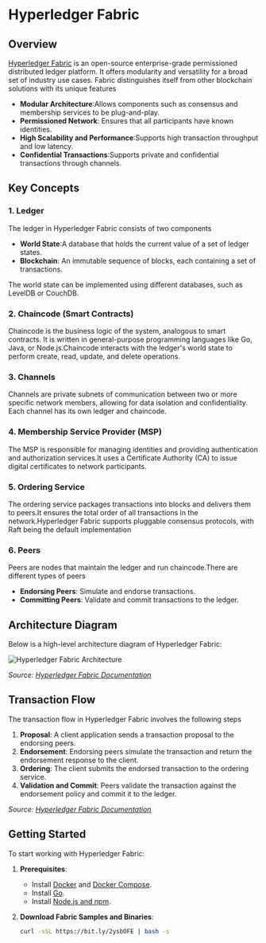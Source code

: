 # Hyperledger Fabric

## Overview

[Hyperledger Fabric](https://hyperledger-fabric.readthedocs.io/en/latest/) is an open-source enterprise-grade permissioned distributed ledger platform. It offers modularity and versatility for a broad set of industry use cases. Fabric distinguishes itself from other blockchain solutions with its unique features

- **Modular Architecture**:Allows components such as consensus and membership services to be plug-and-play.
- **Permissioned Network**: Ensures that all participants have known identities.
- **High Scalability and Performance**:Supports high transaction throughput and low latency.
- **Confidential Transactions**:Supports private and confidential transactions through channels.

## Key Concepts

### 1. Ledger

The ledger in Hyperledger Fabric consists of two components

- **World State**:A database that holds the current value of a set of ledger states.
- **Blockchain**: An immutable sequence of blocks, each containing a set of transactions.

The world state can be implemented using different databases, such as LevelDB or CouchDB.

### 2. Chaincode (Smart Contracts)

Chaincode is the business logic of the system, analogous to smart contracts.  It is written in general-purpose programming languages like Go, Java, or Node.js.Chaincode interacts with the ledger's world state to perform create, read, update, and delete operations.

### 3. Channels

Channels are private subnets of communication between two or more specific network members, allowing for data isolation and confidentiality. Each channel has its own ledger and chaincode.

### 4. Membership Service Provider (MSP)

The MSP is responsible for managing identities and providing authentication and authorization services.It uses a Certificate Authority (CA) to issue digital certificates to network participants.

### 5. Ordering Service

The ordering service packages transactions into blocks and delivers them to peers.It ensures the total order of all transactions in the network.Hyperledger Fabric supports pluggable consensus protocols, with Raft being the default implementation

### 6. Peers

Peers are nodes that maintain the ledger and run chaincode.There are different types of peers

- **Endorsing Peers**: Simulate and endorse transactions.
- **Committing Peers**: Validate and commit transactions to the ledger.


## Architecture Diagram

Below is a high-level architecture diagram of Hyperledger Fabric:

![Hyperledger Fabric Architecture](https://hyperledger-fabric.readthedocs.io/en/latest/_images/fabric-arch.png)

*Source: [Hyperledger Fabric Documentation](https://hyperledger-fabric.readthedocs.io/en/latest/architecture.html)*

## Transaction Flow

The transaction flow in Hyperledger Fabric involves the following steps

1. **Proposal**: A client application sends a transaction proposal to the endorsing peers.
2. **Endorsement**: Endorsing peers simulate the transaction and return the endorsement response to the client.
3. **Ordering**: The client submits the endorsed transaction to the ordering service.
4. **Validation and Commit**: Peers validate the transaction against the endorsement policy and commit it to the ledger.

*Source: [Hyperledger Fabric Documentation](https://hyperledger-fabric.readthedocs.io/en/latest/txflow.html)*

## Getting Started

To start working with Hyperledger Fabric:

1. **Prerequisites**:
   - Install [Docker](https://www.docker.com/get-started) and [Docker Compose](https://docs.docker.com/compose/install/).
   - Install [Go](https://golang.org/doc/install).
   - Install [Node.js and npm](https://nodejs.org/en/download/).

2. **Download Fabric Samples and Binaries**:
   ```bash
   curl -sSL https://bit.ly/2ysbOFE | bash -s
